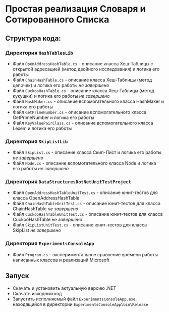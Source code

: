 # Простая реализация Словаря и Сотированного Списка

## Структура кода:
### Директория `HashTablesLib`
+ Файл `OpenAddressHashTable.cs` - описание класса Хеш-Таблицы с открытой адресацией (метод двойного исследования) и логика его работы
+ Файл `ChainHashTable.cs` - описание класса Хеш-Таблицы (метод цепочек) и логика его работы _не завершено_
+ Файл `CuckooHashTable.cs` - описание класса Хеш-Таблицы (метод кукушки) и логика его работы _не завершено_
+ Файл `HashMaker.cs` - описание вспомогательного класса HashMaker и логика его работы
+ Файл `GetPrimeNumber.cs` - описание вспомогательного класса GetPrimeNumber и логика его работы
+ Файл `KeyValuePairClass.cs` - описание вспомогательного класса Lexem и логика его работы
### Директория `SkipListLib`
+ Файл `SkipList.cs` - описание класса Скип-Лист и логика его работы _не завершено_
+ Файл `Node.cs` - описание вспомогательного класса Node и логика его работы _не завершено_
### Директория `DataStructuresDotNetUnitTestProject`
+ Файл `OpenAddressHashTableUnitTest.cs` - описание юнит-тестов для класса OpenAddressHashTable
+ Файл `ChainHashTableUnitTest.cs` - описание юнит-тестов для класса ChainHashTable _не завершено_
+ Файл `CuckooHashTableUnitTest.cs` - описание юнит-тестов для класса CuckooHashTable _не завершено_
+ Файл `SkipListUnitTest.cs` - описание юнит-тестов для класса SkipList _не завершено_
### Директория `ExperimentsConsoleApp`
+ Файл `Program.cs` - экспериментальное сравнение времени работы написанных классов и реализаций Microsoft

## Запуск
+ Скачать и установить актуальную версию .NET
+ Скачать исходный код
+ Запустить исполняемый файл  `ExperimentsConsoleApp.exe`, находящийся в директории `ExperimentsConsoleApp\bin\Release`
